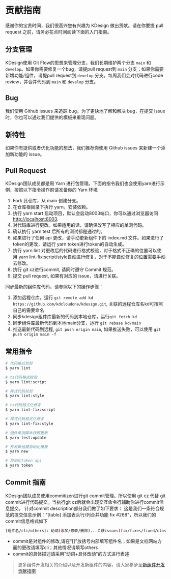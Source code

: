 # 贡献指南
感谢你的宝贵时间，我们很高兴您有兴趣为 KDesign 做出贡献。请在你要提 pull request 之前，请务必花点时间阅读下面的入门指南。

## 分支管理
KDesign使用 Git Flow的思想来管理分支，我们长期维护两个分支 `main` 和 `develop`。如果你需要修复一个bug，请提pull request到 `main` 分支；如果你需要新增功能/组件，请提pull request到 `develop` 分支。每周我们会对代码进行code review，并合并代码到 `main` 和 `develop` 分支。

## Bug
我们使用 Github issues 来追踪 bug。为了更快地了解和解决 bug，在提交 issue 时，你也可以通过我们提供的模板来重现问题。

## 新特性
如果你有提供或者优化功能的想法，我们推荐你使用 Github issues 来新建一个添加新功能的 issue。

## Pull Request
KDesign团队成员都是用 Yarn 进行包管理。下面的指令我们也会使用yarn进行示例，按照以下指令操作前请准备你的 Yarn 环境
1. Fork 此仓库，从 main 创建分支。
2. 在仓库根目录下执行 yarn，安装依赖。
3. 执行 yarn start 启动项目，默认会启动8003端口，你可以通过浏览器访问 [http://localhost:8003](http://localhost:8003).
4. 对代码库进行更改。如果适用的话，请确保改写了相应的单测代码。
5. 确认执行 yarn test 后所有的测试都是通过的。
6. 如果进行了任何 api 更改，请手动更新组件下的 index.md 文件。如果进行了token的更改，请运行 yarn token进行token的自动生成。
7. 执行 yarn lint 对更改后的代码进行格式校验，对于格式不正确的位置可以使用 yarn lint-fix:script/style自动进行修复，对于不能自动修复的位置需要手动去修改。
7. 执行 git cz进行commit, 请同时遵守 Commit 规范。
8. 提交 pull request, 如果有对应的 issue，请进行关联。

同步最新的组件库代码，请参照以下的操作步骤：
1. 添加远程仓库，运行 `git remote add kd https://github.com/kdcloudone/kdesign.git`, 关联的远程仓库名kd可按照自己的需要命名
2. 同步kdesign组件库最新的代码到本地仓库，运行`git fetch kd`
3. 同步组件库最新代码到本地main分支，运行 `git rebase kd/main`
4. 推送最新代码到远程, `git push origin main`, 如果推送失败，可以使用 `git push origin main -f`
## 常用指令
```bash
# 代码格式校验
$ yarn lint

# ts代码格式校验
$ yarn lint:script

# 样式代码校验
$ yarn lint:style

# ts代码格式化修复
$ yarn lint-fix:script

# 样式代码格式化修复
$ yarn lint-fix:style

# 组件单测脚本快照更新
$ yarn test:update

# 开发新组建自动化模板
$ yarn new

# 自动化token api
$ yarn token
```

## Commit 指南
KDesign团队成员使用commitizen进行git commit管理。所以使用 git cz 代替 git commit进行代码提交。当执行git cz后就会出现交互命令行辅助你进行commit信息提交。
针对commit description部分我们做了如下要求：
这是我们一条符合规范的提交信息示例："[table] 添加表头行/列合并功能 fix #268"，所以我们的commit信息格式如下

```bash
[组件名/cli/others]: 动词(添加/修改/删除)...关联issues(fix/fixes/fixed/close/closes/closed #268)
```

- commit是对组件的修改,请在"[]"放括号内部填写组件名；如果是文档网站方面的更改请填写cli；其他情况请填写others
- commit的具体描述请采用"动词+具体改动"的方式进行表述

> 更多组件开发相关的介绍以及开发新组件的内容，请大家移步至[新组件开发贡献指南](./COMPONENT.md)
